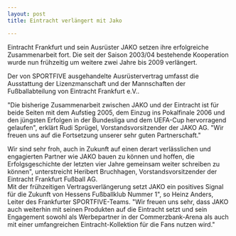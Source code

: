 ```yaml
---
layout: post
title: Eintracht verlängert mit Jako

---
```


Eintracht Frankfurt und sein Ausrüster JAKO setzen ihre erfolgreiche Zusammenarbeit fort. Die seit der Saison 2003/04 bestehende Kooperation wurde nun frühzeitig um weitere zwei Jahre bis 2009 verlängert.

Der von SPORTFIVE ausgehandelte Ausrüstervertrag umfasst die Ausstattung der Lizenzmanschaft und der Mannschaften der Fußballabteilung von Eintracht Frankfurt e.V..

"Die bisherige Zusammenarbeit zwischen JAKO und der Eintracht ist für beide Seiten mit dem Aufstieg 2005, dem Einzug ins Pokalfinale 2006 und den jüngsten Erfolgen in der Bundesliga und dem UEFA-Cup hervorragend gelaufen", erklärt Rudi Sprügel, Vorstandsvorsitzender der JAKO AG. "Wir freuen uns auf die Fortsetzung unserer sehr guten Partnerschaft."

Wir sind sehr froh, auch in Zukunft auf einen derart verlässlichen und engagierten Partner wie JAKO bauen zu können und hoffen, die Erfolgsgeschichte der letzten vier Jahre gemeinsam weiter schreiben zu können", unterstreicht Heribert Bruchhagen, Vorstandsvorsitzender der Eintracht Frankfurt Fußball AG.  
Mit der frühzeitigen Vertragsverlängerung setzt JAKO ein positives Signal für die Zukunft von Hessens Fußballklub Nummer 1", so Heinz Anders, Leiter des Frankfurter SPORTFIVE-Teams. "Wir freuen uns sehr, dass JAKO auch weiterhin mit seinen Produkten auf die Eintracht setzt und sein Engagement sowohl als Werbepartner in der Commerzbank-Arena als auch mit einer umfangreichen Eintracht-Kollektion für die Fans nutzen wird."
